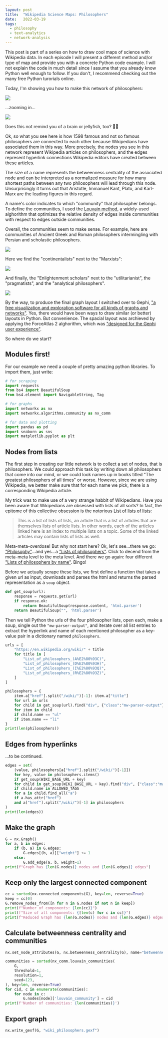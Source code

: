 ```yaml
---
layout: post
title:  "Wikipedia Science Maps: Philosophers"
date:   2022-03-19
tags:
  - philosophy
  - text-analytics
  - network-analysis
---
```


This post is part of a series on how to draw cool maps of science with Wikipedia data. In each episode I will present a different method and/or type of map and provide you with a concrete Python code example. I will not explain the code in much detail since I assume that you already know Python well enough to follow. If you don't, I recommend checking out the many free Python turorials online.

Today, I'm showing you how to make this network of philosophers:

<img src="/img/wiki-philosophers/all.png"/>

...zooming in...

<img src="/img/wiki-philosophers/all_zoom.png"/>

Does this not remind you of a brain or jellyfish, too? 🧠🎊 

Ok, so what you see here is how 1598 famous and not so famous philosophers are connected to each other because Wikipedians have associated them in this way. More precisely, the nodes you see in this network represent Wikipedia articles on philosophers, and the edges represent hyperlink connections Wikipedia editors have created between these articles.

The size of a name represents the betweenness centrality of the associated node and can be interpreted as a normalized measure for how many shortest paths between any two philosophers will lead through this node. Unsurprisingly it turns out that Aristotle, Immanuel Kant, Plato, and Karl-Marx are the leading figures in this regard.

A name's color indicates to which "community" that philosopher belongs. To define the communities, I used the [Louvain method](https://en.wikipedia.org/wiki/Louvain_method), a widely-used alghorithm that optimizes the relative density of edges inside communities with respect to edges outside communities. 

Overall, the communities seem to make sense. For example, here are communities of Ancient Greek and Roman philosophers intermingling with Persian and scholastic philosophers.

<img src="/img/wiki-philosophers/ancients.png" />

Here we find the "continentalists" next to the "Marxists":

<img src="/img/wiki-philosophers/continentalists.png" />

And finally, the "Enlightenment scholars" next to the "utilitarianist", the "pragmatists", and the "analytical philosophers".

<img src="/img/wiki-philosophers/analyticals.png" />

By the way, to produce the final graph layout I switched over to Gephi, ["a free visualization and exploration software for all kinds of graphs and networks"](https://gephi.org/). Yes, there would have been ways to draw similar (or better) layouts in Python. But convenience. The spacial layout was archieved by applying the ForceAtlas 2 alghorithm, which was ["designed for the Gephi user experience"](https://journals.plos.org/plosone/article?id=10.1371/journal.pone.0098679).


So where do we start?


## Modules first!

For our example we need a couple of pretty amazing python libraries. To import them, just write: 

```python
# for scraping
import requests
from bs4 import BeautifulSoup
from bs4.element import NavigableString, Tag

# for graphs
import networkx as nx
import networkx.algorithms.community as nx_comm

# for data and plotting
import pandas as pd
import seaborn as sns
import matplotlib.pyplot as plt
```


## Nodes from lists

The first step in creating our little network is to collect a set of nodes, that is philosophers. We could approach this task by writing down all philosophers that come into our mind, or we could look names up in books titled "The greatest philosophers of all times" or worse. However, since we are using Wikipedia, we better make sure that for each name we pick, there is a corresponding Wikipedia article. 

My trick was to make use of a very strange habbit of Wikipedians. Have you been aware that Wikipedians are obsessed with lists of all sorts? In fact, the epitome of this collective obsession is the notorious [List of lists of lists](https://en.wikipedia.org/wiki/List_of_lists_of_lists): 

> This is a list of lists of lists, an article that is a list of articles that are themselves lists of article lists. In other words, each of the articles linked here is an index to multiple lists on a topic. Some of the linked articles may contain lists of lists as well.

Meta-meta-overdose! But why not start here? Ok, let's see...there we go: ["Philosophy"](https://en.wikipedia.org/wiki/List_of_lists_of_lists#Philosophy)...and yes...a ["Lists of philosophers"](https://en.wikipedia.org/wiki/Lists_of_philosophers). Click to decend from the meta-meta level to the meta level. And there we go again: 
four different ["Lists of philosophers by name"](https://en.wikipedia.org/wiki/Lists_of_philosophers#Lists_of_philosophers_by_name). Bingo!


Before we actually scrape these lists, we first define a function that takes a given url as input, downloads and parses the html and returns the parsed representation as a `soup` object.


```python
def get_soup(url):
    response = requests.get(url)
    if response.ok:
        return BeautifulSoup(response.content, 'html.parser')
    return BeautifulSoup("", 'html.parser')
```

Then we tell Python the urls of the four philosopher lists, open each, make a soup, single out the `"mw-parser-output"`, and iterate over all list entries to extract the hyperlink and name of each mentioned philosopher as a key-value pair in a dictionary named `philosophers`.

```python
urls = [
    "https://en.wikipedia.org/wiki/" + title
    for title in [
        "List_of_philosophers_(A%E2%80%93C)",
        "List_of_philosophers_(D%E2%80%93H)",
        "List_of_philosophers_(I%E2%80%93Q)",
        "List_of_philosophers_(R%E2%80%93Z)",
    ]
]

philosophers = {
    item.a["href"].split("/wiki/")[-1]: item.a["title"]
    for url in urls
    for child in get_soup(url).find("div", {"class":"mw-parser-output"}).contents
    for item in child 
    if child.name == "ul"
    if item.name == "li"
}
print(len(philosophers))
```

## Edges from hyperlinks

...to be continued.

```python
edges = set(
    (value, philosophers[a["href"].split("/wiki/")[-1]])
    for key, value in philosophers.items()
    if get_soup(WIKI_BASE_URL + key)
    for child in get_soup(WIKI_BASE_URL + key).find("div", {"class":"mw-parser-output"}).contents
    if child.name in ALLOWED_TAGS
    for a in child.find_all("a")
    if a.has_attr("href")
    and a["href"].split("/wiki/")[-1] in philosophers
)
print(len(edges))
```

## Make the graph
```python
G = nx.Graph()
for a, b in edges:
    if (b, a) in G.edges:
        G.edges[(b, a)]["weight"] += 1
    else:
        G.add_edge(a, b, weight=1)
print(f"Graph has {len(G.nodes)} nodes and {len(G.edges)} edges")
```


## Keep only the largest connected component

```python
cc = sorted(nx.connected_components(G), key=len, reverse=True)
keep = cc[0]
G.remove_nodes_from([n for n in G.nodes if not n in keep])
print(f"Number of components: {len(cc)}")
print(f"Size of all components: {[len(c) for c in cc]}")
print(f"Reduced Graph has {len(G.nodes)} nodes and {len(G.edges)} edges")
```

## Calculate betweenness centrality and communities

```python
nx.set_node_attributes(G, nx.betweenness_centrality(G), name="betweenness_centrality")
```

```python
communities = sorted(nx_comm.louvain_communities(
    G,  
    threshold=1,
    resolution=1,
    seed=123,
), key=len, reverse=True)
for cid, c in enumerate(communities):
    for node in c:
        G.nodes[node]['louvain_community'] = cid
print(f'Number of communities: {len(communities)}')
```

## Export graph

```python
nx.write_gexf(G, "wiki_philosophers.gexf")
```
